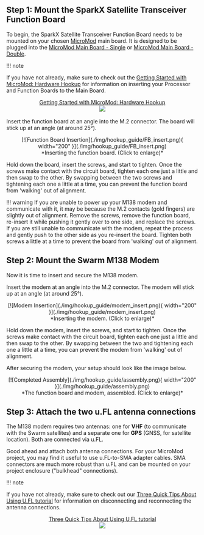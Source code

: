 ## Step 1: Mount the SparkX Satellite Transceiver Function Board

To begin, the SparkX Satellite Transceiver Function Board needs to be mounted on your chosen [MicroMod](https://www.sparkfun.com/micromod) main board.
It is designed to be plugged into the [MicroMod Main Board - Single](https://www.sparkfun.com/products/18575)
or [MicroMod Main Board - Double](https://www.sparkfun.com/products/18575).

!!! note
    <p>If you have not already, make sure to check out the <a href="https://learn.sparkfun.com/tutorials/getting-started-with-micromod#hardware-hookup">Getting Started with MicroMod: Hardware Hookup</a> for information on inserting your Processor and Function Boards to the Main Board.</p>
    <p align="center">
        <a href="https://learn.sparkfun.com/tutorials/1189">Getting Started with MicroMod: Hardware Hookup<br>
        <img src="https://cdn.sparkfun.com//assets/learn_tutorials/1/1/8/9/MicroMod_Hardware_Hookup.gif"></a>
    </p>

Insert the function board at an angle into the M.2 connector. The board will stick up at an angle (at around 25°).

<center>
[![Function Board Insertion](./img/hookup_guide/FB_insert.png){ width="200" }](./img/hookup_guide/FB_insert.png)<br>
*Inserting the function board. (Click to enlarge)*
</center>

Hold down the board, insert the screws, and start to tighten. Once the screws make contact with the circuit board, tighten each one just a little and then swap to the other.
By swapping between the two screws and tightening each one a little at a time, you can prevent the function board from 'walking' out of alignment.

!!! warning
    If you are unable to power up your M138 modem and communicate with it, it may be because the M.2 contacts (gold fingers) are slightly out of alignment. Remove the screws, remove the function board, re-insert it while pushing it gently over to one side, and replace the screws. If you are still unable to communicate with the modem, repeat the process and gently push to the other side as you re-insert the board. Tighten both screws a little at a time to prevent the board from 'walking' out of alignment.

## Step 2: Mount the Swarm M138 Modem

Now it is time to insert and secure the M138 modem.

Insert the modem at an angle into the M.2 connector. The modem will stick up at an angle (at around 25°).

<center>
[![Modem Insertion](./img/hookup_guide/modem_insert.png){ width="200" }](./img/hookup_guide/modem_insert.png)<br>
*Inserting the modem. (Click to enlarge)*
</center>

Hold down the modem, insert the screws, and start to tighten. Once the screws make contact with the circuit board, tighten each one just a little and then swap to the other.
By swapping between the two and tightening each one a little at a time, you can prevent the modem from 'walking' out of alignment.

After securing the modem, your setup should look like the image below.

<center>
[![Completed Assembly](./img/hookup_guide/assembly.png){ width="200" }](./img/hookup_guide/assembly.png)<br>
*The function board and modem, assembled. (Click to enlarge)*
</center>

## Step 3: Attach the two u.FL antenna connections

The M138 modem requires two antennas: one for **VHF** (to communicate with the Swarm satellites) and a separate one for **GPS** (GNSS, for satellite location). Both are connected via u.FL.

Good ahead and attach both antenna connections. For your MicroMod project, you may find it useful to use u.FL-to-SMA adapter cables.
SMA connectors are much more robust than u.FL and can be mounted on your project enclosure ("bulkhead" connections).

!!! note
    <p>If you have not already, make sure to check out our <a href="https://learn.sparkfun.com/tutorials/three-quick-tips-about-using-ufl">Three Quick Tips About Using U.FL tutorial</a> for information on disconnecting and reconnecting the antenna connections.</p>
    <p align="center">
        <a href="https://learn.sparkfun.com/tutorials/845">Three Quick Tips About Using U.FL tutorial<br>
        <img src="https://cdn.sparkfun.com/c/178-100/assets/learn_tutorials/8/4/5/Connected.jpg"></a>
    </p>

